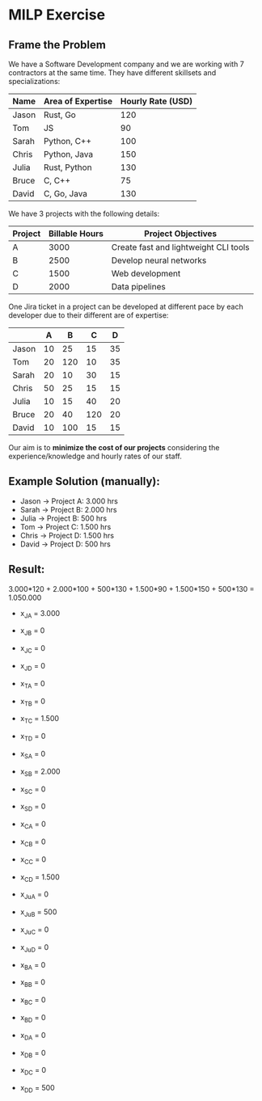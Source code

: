 # MILP Exercise

## Frame the Problem

We have a Software Development company and we are working with 7 contractors at the same time. They have different skillsets and specializations:

|Name |Area of Expertise|Hourly Rate (USD)|
|-----|-----------------|-----------------|
|Jason|Rust, Go         |120              |
|Tom  |JS               |90               |
|Sarah|Python, C++      |100              |
|Chris|Python, Java     |150              |
|Julia|Rust, Python     |130              |
|Bruce|C, C++           |75               |
|David|C, Go, Java      |130              |

We have 3 projects with the following details:

|Project|Billable Hours|Project Objectives                       |
|-------|--------------|-----------------------------------------|
|A      |3000          |Create fast and lightweight CLI tools    |
|B      |2500          |Develop neural networks                  |
|C      |1500          |Web development                          |
|D      |2000          |Data pipelines                           |

One Jira ticket in a project can be developed at different pace by each developer due to their different are of expertise:

|         |A    |B    |C    |D    |
|---------|-----|-----|-----|-----|
|Jason    |10   |25   |15   |35   |
|Tom      |20   |120  |10   |35   |
|Sarah    |20   |10   |30   |15   |
|Chris    |50   |25   |15   |15   |
|Julia    |10   |15   |40   |20   |
|Bruce    |20   |40   |120  |20   |
|David    |10   |100  |15   |15   |

Our aim is to <b>minimize the cost of our projects</b> considering the experience/knowledge and hourly rates of our staff.

Example Solution (manually):
---
- Jason -> Project A: 3.000 hrs
- Sarah -> Project B: 2.000 hrs
- Julia -> Project B: 500 hrs
- Tom -> Project C: 1.500 hrs
- Chris -> Project D: 1.500 hrs
- David -> Project D: 500 hrs

Result:
---
3.000\*120 + 2.000\*100 + 500\*130 + 1.500\*90 + 1.500\*150 + 500\*130 = 1.050.000

- x<sub>JA</sub> = 3.000
- x<sub>JB</sub> = 0
- x<sub>JC</sub> = 0
- x<sub>JD</sub> = 0

- x<sub>TA</sub> = 0
- x<sub>TB</sub> = 0
- x<sub>TC</sub> = 1.500
- x<sub>TD</sub> = 0

- x<sub>SA</sub> = 0
- x<sub>SB</sub> = 2.000
- x<sub>SC</sub> = 0
- x<sub>SD</sub> = 0

- x<sub>CA</sub> = 0
- x<sub>CB</sub> = 0
- x<sub>CC</sub> = 0
- x<sub>CD</sub> = 1.500

- x<sub>JuA</sub> = 0
- x<sub>JuB</sub> = 500
- x<sub>JuC</sub> = 0
- x<sub>JuD</sub> = 0

- x<sub>BA</sub> = 0
- x<sub>BB</sub> = 0
- x<sub>BC</sub> = 0
- x<sub>BD</sub> = 0

- x<sub>DA</sub> = 0
- x<sub>DB</sub> = 0
- x<sub>DC</sub> = 0
- x<sub>DD</sub> = 500
